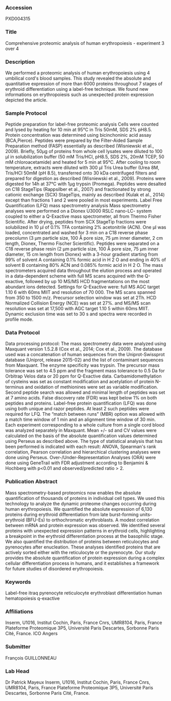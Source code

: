 ### Accession
PXD004315

### Title
Comprehensive proteomic analysis of human erythropoiesis - experiment 3 over 4

### Description
We performed a proteomic analysis of human erythropoiesis using 4 umbilical cord's blood samples. This study revealed the absolute and quantitative expression of more than 6000 proteins throughout 7 stages of erythroid differentiation using a label-free technique. We found new informations on erythropoiesis such as unexpected protein expression depicted the article.

### Sample Protocol
Peptide preparation for label-free proteomic analysis Cells were counted and lysed by heating for 10 min at 95°C in Tris 50mM, SDS 2% pH8.5. Protein concentration was determined using bicinchoninic acid assay (BCA,Pierce). Peptides were prepared by the Filter-Aided Sample Preparation method (FASP) essentially as described (Wisniewski et al., 2009). Briefly, 50µg of proteins from whole cell lysates were diluted to 100 µl in solubilization buffer (50 mM Tris/HCl, pH8.5, SDS 2%, 20mM TCEP, 50 mM chloroacetamide) and heated for 5 min at 95°C. After cooling to room temperature, extracts were diluted with 300 µl Tris Urea buffer (Urea 8M, Tris/HCl 50mM (pH 8.5), transferred onto 30 kDa centrifuged filters and prepared for digestion as described (Wisniewski et al., 2009). Proteins were digested for 14h at 37°C with 1µg trypsin (Promega). Peptides were desalted on C18 StageTips (Rappsilber et al., 2007) and fractionated by strong cationic exchange (SCX) StageTips, mainly as described (Kulak et al., 2014) except than fractions 1 and 2 were pooled in most experiments.  Label Free Quantification (LFQ) mass spectrometry analysis Mass spectrometry analyses were performed on a Dionex U3000 RSLC nano-LC- system coupled to either a Q-Exactive mass spectrometer, all from Thermo Fisher Scientific. After drying, peptides from SCX StageTip fractions were solubilized in 10 µl of 0.1% TFA containing 2% acetonitrile (ACN). One µl was loaded, concentrated and washed for 3 min on a C18 reverse phase precolumn (3 µm particle size, 100 Å pore size, 75 µm inner diameter, 2 cm length, Dionex, Thermo Fischer Scientific). Peptides were separated on a C18 reverse phase resin (2 µm particle size, 100 Å pore size, 75 µm inner diameter, 15 cm length from Dionex) with a 3-hour gradient starting from 99% of solvent A containing 0.1% formic acid in H 2 O and ending in 40% of solvent B containing 80% ACN and 0.085% formic acid in H 2 O. The mass spectrometers acquired data throughout the elution process and operated in a data-dependent scheme with full MS scans acquired with the Q-exactive, followed by up  10 MS/MS HCD fragmentations on the most abundant ions detected. Settings for Q-Exactive were: full MS AGC target 1.10 6 with 60ms MIIT and resolution of 70 000. The MS scans spanned from 350 to 1500 m/z. Precursor selection window was set at 2Th. HCD Normalized Collision Energy (NCE) was set at 27%. and MS/MS scan resolution was set at 17,500 with AGC target 1.10 5 within 60ms MIIT. Dynamic exclusion time was set to 30 s and spectra were recorded in profile mode.

### Data Protocol
Data processing protocol: The mass spectrometry data were analyzed using Maxquant version 1.5.2.8 (Cox et al., 2014; Cox et al., 2009). The database used was a concatenation of human sequences from the Uniprot-Swissprot database (Uniprot, release 2015-02) and the list of contaminant sequences from Maxquant. The enzyme specificity was trypsin. The precursor mass tolerance was set to 4.5 ppm and the fragment mass tolerance to 0.5 Da for Orbitrap Velos data or 20 ppm for Q-Exactive data. Carbamidomethylation of cysteins was set as constant modification and acetylation of protein N-terminus and oxidation of methionines were set as variable modification. Second peptide search was allowed and minimal length of peptides was set at 7 amino acids. False discovery rate (FDR) was kept below 1% on both peptides and proteins. Label-free protein quantification (LFQ) was done using both unique and razor peptides. At least 2 such peptides were required for LFQ. The “match between runs” (MBR) option was allowed with a match time window of 1 min and an alignment time window of 30 min. Each experiment corresponding to a whole culture from a single cord blood was analyzed separately in Maxquant. Mean +/- sd and CV values were calculated on the basis of the absolute quantification values determined using Perseus as described above. The type of statistical analysis that has been performed is indicated with each result: ANOVA, Spearman's rank correlation, Pearson correlation and hierarchical clustering analyses were done using Perseus. Over-/Under-Representation Analyses (ORA) were done using GeneTrail with FDR adjustment according to Benjamini & Hochberg with p<0.01 and observed/predicted ratio > 2.

### Publication Abstract
Mass spectrometry-based proteomics now enables the absolute quantification of thousands of proteins in individual cell types. We used this technology to analyze the dynamic proteome changes occurring during human erythropoiesis. We quantified the absolute expression of 6,130 proteins during erythroid differentiation from late burst-forming units-erythroid (BFU-Es) to orthochromatic erythroblasts. A modest correlation between mRNA and protein expression was observed. We identified several proteins with unexpected expression patterns in erythroid cells, highlighting a breakpoint in the erythroid differentiation process at the basophilic stage. We also quantified the distribution of proteins between reticulocytes and pyrenocytes after enucleation. These analyses identified proteins that are actively sorted either with the reticulocyte or the pyrenocyte. Our study provides the absolute quantification of protein expression during a complex cellular differentiation process in humans, and it establishes a framework for future studies of disordered erythropoiesis.

### Keywords
Label-free itraq pyrenocyte reticulocyte erythroblast differentiation human hematopoiesis q-exactive

### Affiliations
Inserm, U1016, Institut Cochin, Paris, France Cnrs, UMR8104, Paris, France Plateforme Proteomique 3P5, Université Paris Descartes, Sorbonne Paris Cité, France.
ICO Angers

### Submitter
François GUILLONNEAU

### Lab Head
Dr Patrick Mayeux
Inserm, U1016, Institut Cochin, Paris, France Cnrs, UMR8104, Paris, France Plateforme Proteomique 3P5, Université Paris Descartes, Sorbonne Paris Cité, France.


